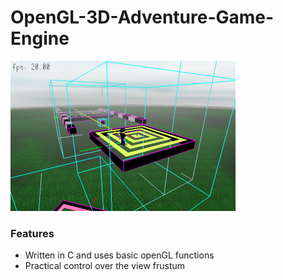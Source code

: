 # OpenGL-3D-Adventure-Game-Engine

![](./Documentation/howTos/Debug/0.png)

### Features
* Written in C and uses basic openGL functions
* Practical control over the view frustum


